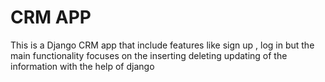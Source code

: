 # CRM APP

This is a Django CRM app that include features like sign up , log in but the main functionality focuses on the inserting deleting updating of the information with the help of django 
